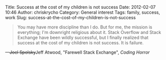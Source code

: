Title: Success at the cost of my children is not success
Date: 2012-02-07 10:46
Author: chriskrycho
Category: General interest
Tags: family, success, work
Slug: success-at-the-cost-of-my-children-is-not-success

> You may have more discipline than I do. But for me, the mission is
> everything; I'm downright religious about it. Stack Overflow and Stack
> Exchange have been wildly successful, but I finally realized that
> success at the cost of my children is not success. It is failure.

—~~Joel Spolsky~~Jeff Atwood, "Farewell Stack Exchange", <cite>Coding
Horror</cite>
